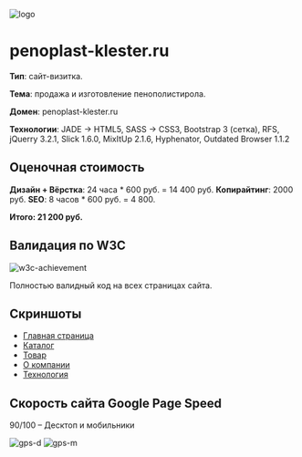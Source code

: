 [w3c-achievement]: https://github.com/RomanVolgasov/eps39/blob/master/html/img/achievement/w3c-achievement.png
[logo]: https://github.com/RomanVolgasov/penoplast-klester.ru/blob/master/html/img/logo.jpg
[gps-d]: https://github.com/RomanVolgasov/penoplast-klester.ru/blob/master/html/img/achievement/PageSpeed-desktop.jpg
[gps-m]: https://github.com/RomanVolgasov/penoplast-klester.ru/blob/master/html/img/achievement/PageSpeed-mobile.jpg

![logo]

# penoplast-klester.ru

__Тип__: сайт-визитка.

__Тема__: продажа и изготовление пенополистирола.

__Домен__: penoplast-klester.ru

__Технологии__: JADE -> HTML5, SASS -> CSS3, Bootstrap 3 (сетка), RFS, jQuerry 3.2.1, Slick 1.6.0, MixItUp 2.1.6, Hyphenator, Outdated Browser 1.1.2

## Оценочная стоимость

__Дизайн + Вёрстка__: 24 часа * 600 руб. = 14 400 руб.
__Копирайтинг__: 2000 руб.
__SEO__: 8 часов * 600 руб. = 4 800.

__Итого: 21 200 руб.__

## Валидация по W3C

![w3c-achievement]

Полностью валидный код на всех страницах сайта.

## Скриншоты

* [Главная страница](https://github.com/RomanVolgasov/penoplast-klester.ru/blob/master/git-img/main.jpg)
* [Каталог](https://github.com/RomanVolgasov/penoplast-klester.ru/blob/master/git-img/catalog.jpg)
* [Товар](https://github.com/RomanVolgasov/penoplast-klester.ru/blob/master/git-img/catalog-item.jpg)
* [О компании](https://github.com/RomanVolgasov/penoplast-klester.ru/blob/master/git-img/about.jpg)
* [Технология](https://github.com/RomanVolgasov/penoplast-klester.ru/blob/master/git-img/tekhnologiya.jpg)

## Скорость сайта Google Page Speed

90/100 – Десктоп и мобильники

![gps-d] ![gps-m]
